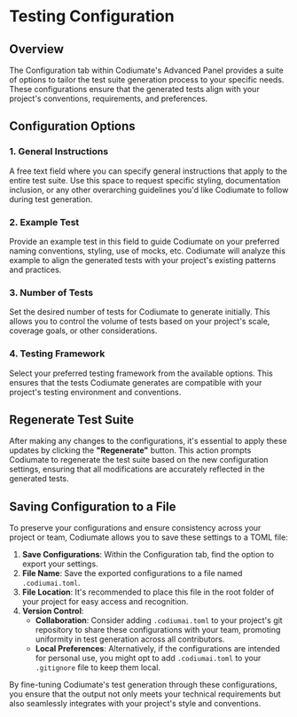 # Testing Configuration

## Overview
The Configuration tab within Codiumate's Advanced Panel provides a suite of options to tailor the test suite generation process to your specific needs. These configurations ensure that the generated tests align with your project's conventions, requirements, and preferences.

## Configuration Options

### 1. General Instructions
A free text field where you can specify general instructions that apply to the entire test suite. Use this space to request specific styling, documentation inclusion, or any other overarching guidelines you'd like Codiumate to follow during test generation.

### 2. Example Test
Provide an example test in this field to guide Codiumate on your preferred naming conventions, styling, use of mocks, etc. Codiumate will analyze this example to align the generated tests with your project's existing patterns and practices.

### 3. Number of Tests
Set the desired number of tests for Codiumate to generate initially. This allows you to control the volume of tests based on your project's scale, coverage goals, or other considerations.

### 4. Testing Framework
Select your preferred testing framework from the available options. This ensures that the tests Codiumate generates are compatible with your project's testing environment and conventions.

## Regenerate Test Suite

After making any changes to the configurations, it's essential to apply these updates by clicking the **"Regenerate"** button. This action prompts Codiumate to regenerate the test suite based on the new configuration settings, ensuring that all modifications are accurately reflected in the generated tests.

## Saving Configuration to a File

To preserve your configurations and ensure consistency across your project or team, Codiumate allows you to save these settings to a TOML file:

1. **Save Configurations**: Within the Configuration tab, find the option to export your settings.
2. **File Name**: Save the exported configurations to a file named `.codiumai.toml`.
3. **File Location**: It's recommended to place this file in the root folder of your project for easy access and recognition.
4. **Version Control**:
    - **Collaboration**: Consider adding `.codiumai.toml` to your project's git repository to share these configurations with your team, promoting uniformity in test generation across all contributors.
    - **Local Preferences**: Alternatively, if the configurations are intended for personal use, you might opt to add `.codiumai.toml` to your `.gitignore` file to keep them local.

By fine-tuning Codiumate's test generation through these configurations, you ensure that the output not only meets your technical requirements but also seamlessly integrates with your project's style and conventions.

